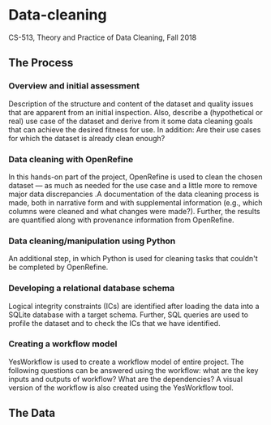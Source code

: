 # Data-cleaning
CS-513, Theory and Practice of Data Cleaning, Fall 2018

## The Process
### Overview and initial assessment
Description of the structure and content of the dataset and quality issues that are apparent from an initial inspection. Also, describe a (hypothetical or real) use case of the dataset and derive from it some data cleaning goals that can achieve the desired fitness for use. In addition: Are their use cases for which the dataset is already clean enough? 

### Data cleaning with OpenRefine
In this hands-on part of the project, OpenRefine is used to clean the chosen dataset — as much as needed for the use case and a little more to remove major data discrepancies .A documentation of the data cleaning process is made, both in narrative form and with supplemental information (e.g., which columns were cleaned and what changes were made?). Further, the results are quantified along with provenance information from OpenRefine.

### Data cleaning/manipulation using Python
An additional step, in which Python is used for cleaning tasks that couldn't be completed by OpenRefine.

### Developing a relational database schema
Logical integrity constraints (ICs) are identified after loading the data into a SQLite database with a target schema. Further, SQL queries are used to profile the dataset and to check the ICs that we have identified.

### Creating a workflow model
YesWorkflow is used to create a workflow model of entire project. The following questions can be answered using the workflow: what are the key inputs and outputs of workflow? What are the dependencies? A visual version of the workflow is also created  using the YesWorkflow tool.

## The Data
